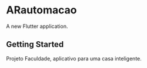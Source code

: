 # ARautomacao

A new Flutter application.

## Getting Started

Projeto Faculdade, aplicativo para uma casa inteligente.

